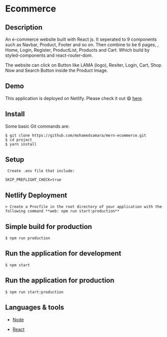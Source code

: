 # Ecommerce

## Description

An e-commerce website built with React js.
It seperated to 9 components such as Navbar, Product, Footer and so on.
Then combine to be 6 pages, , Home, Login, Register, ProductList, Products and Cart.
Which build by styled-components and react-router-dom.

The website can click on Button like LAMA (logo), Resiter, Login, Cart, Shop Now and Search Button inside the Product Image.

## Demo

This application is deployed on Netlify. Please check it out :smile: [here](https://e-cormmerce-lama.netlify.app/).


## Install

Some basic Git commands are:

```
$ git clone https://github.com/mohamedsamara/mern-ecommerce.git
$ cd project
$ yarn install
```

## Setup

```
 Create .env file that include:

SKIP_PREFLIGHT_CHECK=true
```

## Netlify Deployment

```
> Create a Procfile in the root directory of your application with the following command **web: npm run start:production**
```


## Simple build for production

```
$ npm run production
```

## Run the application for development

```
$ npm start
```

## Run the application for production

```
$ npm run start:production
```

## Languages & tools

- [Node](https://nodejs.org/en/)

- [React](https://reactjs.org/)
